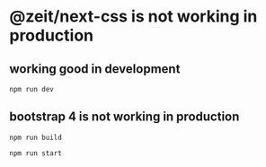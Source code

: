 # @zeit/next-css is not working in production

## working good in development
`npm run dev`

## bootstrap 4 is not working in production
`npm run build`

`npm run start`
